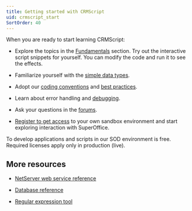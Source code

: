 ```yaml
---
title: Getting started with CRMScript
uid: crmscript_start
SortOrder: 40
---
```


When you are ready to start learning CRMScript:

* Explore the topics in the [Fundamentals](../fundamentals/fundamentals.md) section. Try out the interactive script snippets for yourself. You can modify the code and run it to see the effects.

* Familiarize yourself with the [simple data types](../datatypes/datatypes.md).

* Adopt our [coding conventions](../code-quality/coding-conventions.md) and [best practices](../code-quality/best-practices.md).

* Learn about error handling and [debugging](../../Debugging/Debugging.md).

* Ask your questions in the [forums](https://community.superoffice.com/en/developer/forum/rooms/superoffice-product-api-group/customer-service/).

* [Register to get access](https://community.superoffice.com/en/developer/create-apps/resources/developer-registration/) to your own sandbox environment and start exploring interaction with SuperOffice.

To develop applications and scripts in our SOD environment is free. Required licenses apply only in production (live).

## More resources

* [NetServer web service reference](https://community.superoffice.com/documentation/sdk/SO.NetServer.Web.Services/html/N_SuperOffice_CRM_Services.htm)

* [Database reference](https://community.superoffice.com/documentation/SDK/SO.Database/html/top_home.htm)

* [Regular expression tool](https://regex101.com/)
